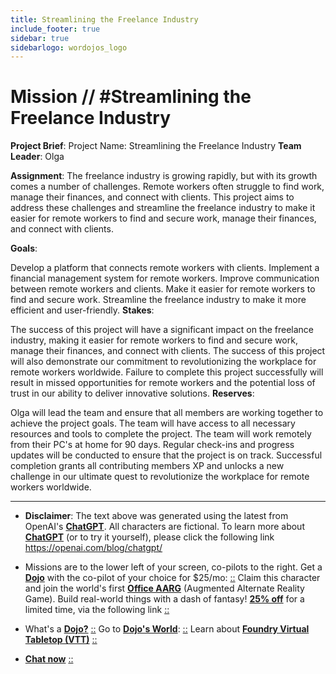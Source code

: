 ```yaml
---
title: Streamlining the Freelance Industry
include_footer: true
sidebar: true
sidebarlogo: wordojos_logo
---
```

# Mission // #Streamlining the Freelance Industry

**Project Brief**:
Project Name: Streamlining the Freelance Industry
**Team Leader**: Olga

**Assignment**:
The freelance industry is growing rapidly, but with its growth comes a number of challenges. Remote workers often struggle to find work, manage their finances, and connect with clients. This project aims to address these challenges and streamline the freelance industry to make it easier for remote workers to find and secure work, manage their finances, and connect with clients.

**Goals**:

Develop a platform that connects remote workers with clients.
Implement a financial management system for remote workers.
Improve communication between remote workers and clients.
Make it easier for remote workers to find and secure work.
Streamline the freelance industry to make it more efficient and user-friendly.
**Stakes**:

The success of this project will have a significant impact on the freelance industry, making it easier for remote workers to find and secure work, manage their finances, and connect with clients.
The success of this project will also demonstrate our commitment to revolutionizing the workplace for remote workers worldwide.
Failure to complete this project successfully will result in missed opportunities for remote workers and the potential loss of trust in our ability to deliver innovative solutions.
**Reserves**:

Olga will lead the team and ensure that all members are working together to achieve the project goals.
The team will have access to all necessary resources and tools to complete the project.
The team will work remotely from their PC's at home for 90 days.
Regular check-ins and progress updates will be conducted to ensure that the project is on track.
Successful completion grants all contributing members XP and unlocks a new challenge in our ultimate quest to revolutionize the workplace for remote workers worldwide.

---

* **Disclaimer**: The text above was generated using the latest from OpenAI's [**ChatGPT**](https://openai.com/blog/chatgpt/).  All characters are fictional.  To learn more about [**ChatGPT**](https://openai.com/blog/chatgpt/) (or to try it yourself), please click the following link https://openai.com/blog/chatgpt/

* Missions are to the lower left of your screen, co-pilots to the right. Get a [**Dojo**](https://workmates.live/marketplace) with the co-pilot of your choice for $25/mo: [::](https://workmates.live/marketplace)  Claim this character and join the world's first [**Office AARG**](https://dojos.world) (Augmented Alternate Reality Game). Build real-world things with a dash of fantasy! [**25% off**](https://blog.workmates.live/deal-on-a-dojo) for a limited time, via the following link [::](https://blog.workmates.live/deal-on-a-dojo) 

* What's a [**Dojo?**](https://workdojos.com) [::](https://workdojos.com)  Go to [**Dojo's World**](https://dojos.world): [::](https://dojos.world)  Learn about [**Foundry Virtual Tabletop (VTT)**](https://foundryvtt.com) [::](https://foundryvtt.com/)

* [**Chat now**](https://chat.workmates.live/channel/support) [::](https://chat.workmates.live/channel/support)